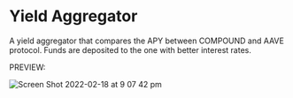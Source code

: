# Yield Aggregator
A yield aggregator that compares the APY between COMPOUND and AAVE protocol. Funds are deposited to the one with better interest rates.

PREVIEW:

![Screen Shot 2022-02-18 at 9 07 42 pm](https://user-images.githubusercontent.com/50122869/154671422-c1243c95-9b6b-4a6d-be8b-4c1ca422579d.png)

